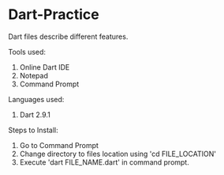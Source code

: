 # Dart-Practice
Dart files describe different features.

Tools used:
1. Online Dart IDE
2. Notepad
3. Command Prompt

Languages used:
1. Dart 2.9.1

Steps to Install:
1. Go to Command Prompt
2. Change directory to files location using 'cd FILE_LOCATION'
3. Execute 'dart FILE_NAME.dart' in command prompt.
